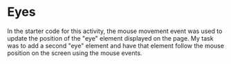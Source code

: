 # Eyes
In the starter code for this activity, the mouse movement event was used to update the position of the "eye" element displayed on the page. My task was to add a second "eye" element and have that element follow the mouse position on the screen using the mouse events.
